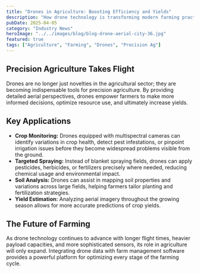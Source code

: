 ```yaml
---
title: "Drones in Agriculture: Boosting Efficiency and Yields"
description: "How drone technology is transforming modern farming practices, from crop monitoring and spraying to soil analysis and yield prediction."
pubDate: 2025-04-05
category: "Industry News"
heroImage: "../../images/blog/blog-drone-aerial-city-36.jpg"
featured: true
tags: ["Agriculture", "Farming", "Drones", "Precision Ag"]
---
```


## Precision Agriculture Takes Flight

Drones are no longer just novelties in the agricultural sector; they are becoming indispensable tools for precision agriculture. By providing detailed aerial perspectives, drones empower farmers to make more informed decisions, optimize resource use, and ultimately increase yields.

## Key Applications

*   **Crop Monitoring:** Drones equipped with multispectral cameras can identify variations in crop health, detect pest infestations, or pinpoint irrigation issues before they become widespread problems visible from the ground.
*   **Targeted Spraying:** Instead of blanket spraying fields, drones can apply pesticides, herbicides, or fertilizers precisely where needed, reducing chemical usage and environmental impact.
*   **Soil Analysis:** Drones can assist in mapping soil properties and variations across large fields, helping farmers tailor planting and fertilization strategies.
*   **Yield Estimation:** Analyzing aerial imagery throughout the growing season allows for more accurate predictions of crop yields.

## The Future of Farming

As drone technology continues to advance with longer flight times, heavier payload capacities, and more sophisticated sensors, its role in agriculture will only expand. Integrating drone data with farm management software provides a powerful platform for optimizing every stage of the farming cycle.
